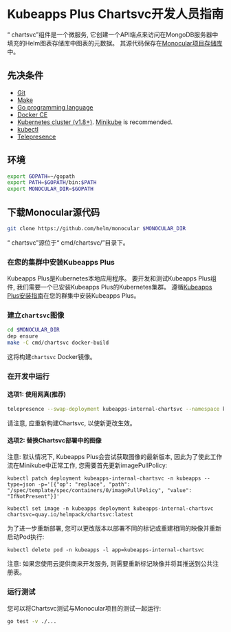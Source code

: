 # Kubeapps Plus Chartsvc开发人员指南

“ chartsvc”组件是一个微服务, 它创建一个API端点来访问在MongoDB服务器中填充的Helm图表存储库中图表的元数据。 其源代码保存在[Monocular项目存储库](https://github.com/helm/monocular)中。

## 先决条件

- [Git](https://git-scm.com/)
- [Make](https://www.gnu.org/software/make/)
- [Go programming language](https://golang.org/dl/)
- [Docker CE](https://www.docker.com/community-edition)
- [Kubernetes cluster (v1.8+)](https://kubernetes.io/docs/setup/pick-right-solution/). [Minikube](https://github.com/kubernetes/minikbue) is recommended.
- [kubectl](https://kubernetes.io/docs/tasks/tools/install-kubectl/)
- [Telepresence](https://telepresence.io)

## 环境

```bash
export GOPATH=~/gopath
export PATH=$GOPATH/bin:$PATH
export MONOCULAR_DIR=$GOPATH
```

## 下载Monocular源代码

```bash
git clone https://github.com/helm/monocular $MONOCULAR_DIR
```

“ chartsvc”源位于“ cmd/chartsvc/”目录下。

### 在您的集群中安装Kubeapps Plus

Kubeapps Plus是Kubernetes本地应用程序。 要开发和测试Kubeapps Plus组件, 我们需要一个已安装Kubeapps Plus的Kubernetes集群。 遵循[Kubeapps Plus安装指南](../../chart/kubeapps/README.md)在您的群集中安装Kubeapps Plus。

### 建立`chartsvc`图像

```bash
cd $MONOCULAR_DIR
dep ensure
make -C cmd/chartsvc docker-build
```

这将构建`chartsvc` Docker镜像。

### 在开发中运行

#### 选项1: 使用网真(推荐)

```bash
telepresence --swap-deployment kubeapps-internal-chartsvc --namespace kubeapps --expose 8080:8080 --docker-run --rm -ti quay.io/helmpack/chartsvc/chartsvc --mongo-user=root --mongo-url=kubeapps-mongodb
```

请注意, 应重新构建Chartsvc, 以使新更改生效。

#### 选项2: 替换Chartsvc部署中的图像

注意: 默认情况下, Kubeapps Plus会尝试获取图像的最新版本, 因此为了使此工作流在Minikube中正常工作, 您需要首先更新imagePullPolicy: 

```
kubectl patch deployment kubeapps-internal-chartsvc -n kubeapps --type=json -p='[{"op": "replace", "path": "/spec/template/spec/containers/0/imagePullPolicy", "value": "IfNotPresent"}]'
```

```
kubectl set image -n kubeapps deployment kubeapps-internal-chartsvc chartsvc=quay.io/helmpack/chartsvc:latest
```

为了进一步重新部署, 您可以更改版本以部署不同的标记或重建相同的映像并重新启动Pod执行: 

```
kubectl delete pod -n kubeapps -l app=kubeapps-internal-chartsvc
```

注意: 如果您使用云提供商来开发服务, 则需要重新标记映像并将其推送到公共注册表。

### 运行测试

您可以将Chartsvc测试与Monocular项目的测试一起运行: 

```bash
go test -v ./...
```
